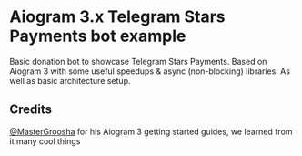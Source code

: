 # Aiogram 3.x Telegram Stars Payments bot example

Basic donation bot to showcase Telegram Stars Payments.
Based on Aiogram 3 with some useful speedups & async (non-blocking) libraries.
As well as basic architecture setup.

## Credits

[@MasterGroosha](https://github.com/MasterGroosha) for his Aiogram 3 getting started guides, we learned from it many cool things
